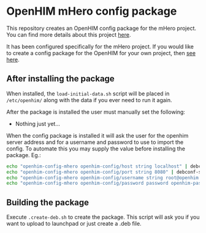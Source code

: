 OpenHIM mHero config package
============================

This repository creates an OpenHIM config package for the mHero project. You can
find more details about this project [here](http://mhero.org/).

It has been configured specifically for the mHero project. If you would like to
create a config package for the OpenHIM for your own project, then
[see here](https://github.com/jembi/openhim-config-pkg).

After installing the package
----------------------------

When installed, the `load-initial-data.sh` script will be placed in `/etc/openhim/`
along with the data if you ever need to run it again.

After the package is installed the user must manually set the following:

* Nothing just yet...

When the config package is installed it will ask the user for the openhim server
address and for a username and password to use to import the config. To automate
this you may supply the value before installing the package. Eg.:

```sh
echo "openhim-config-mhero openhim-config/host string localhost" | debconf-set-selections
echo "openhim-config-mhero openhim-config/port string 8080" | debconf-set-selections
echo "openhim-config-mhero openhim-config/username string root@openhim.org" | debconf-set-selections
echo "openhim-config-mhero openhim-config/password password openhim-password" | debconf-set-selections
```

Building the package
--------------------

Execute `.create-deb.sh` to create the package. This script will ask you if you
want to upload to launchpad or just create a .deb file.
